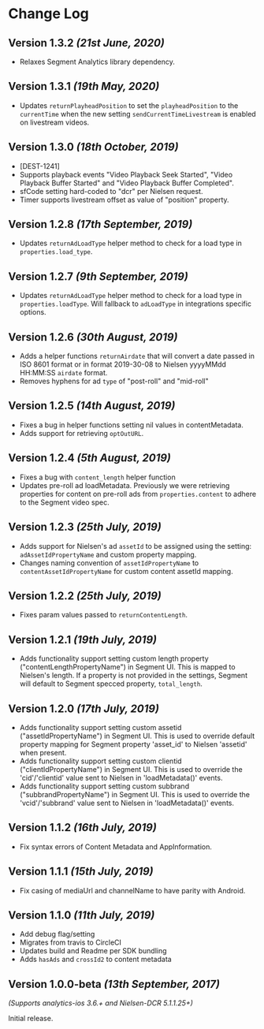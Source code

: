 Change Log
==========

Version 1.3.2 *(21st June, 2020)*
-------------------------------------------
* Relaxes Segment Analytics library dependency.

Version 1.3.1 *(19th May, 2020)*
-------------------------------------------
* Updates `returnPlayheadPosition` to set the `playheadPosition` to the  `currentTime` when the new setting `sendCurrentTimeLivestream` is enabled on livestream videos.

Version 1.3.0 *(18th October, 2019)*
-------------------------------------------
* [DEST-1241]
* Supports playback events "Video Playback Seek Started", "Video Playback   Buffer Started" and "Video Playback Buffer Completed".
* sfCode setting hard-coded to "dcr" per Nielsen request.
* Timer supports livestream offset as value of "position" property.

Version 1.2.8 *(17th September, 2019)*
-------------------------------------------
* Updates `returnAdLoadType` helper method to check for a load type in `properties.load_type`.

Version 1.2.7 *(9th September, 2019)*
-------------------------------------------
* Updates `returnAdLoadType` helper method to check for a load type in `properties.loadType`. Will fallback to `adLoadType` in integrations specific options.

Version 1.2.6 *(30th August, 2019)*
-------------------------------------------
* Adds a helper functions `returnAirdate` that will convert a date passed in ISO 8601 format or in format 2019-30-08 to Nielsen yyyyMMdd HH:MM:SS `airdate` format.
* Removes hyphens for ad `type` of "post-roll" and "mid-roll"

Version 1.2.5 *(14th August, 2019)*
-------------------------------------------
* Fixes a bug in helper functions setting nil values in contentMetadata.
* Adds support for retrieving `optOutURL`.

Version 1.2.4 *(5th August, 2019)*
-------------------------------------------
* Fixes a bug with `content_length` helper function
* Updates pre-roll ad loadMetadata. Previously we were retrieving properties for content on  pre-roll ads from `properties.content` to adhere to the Segment video spec.

Version 1.2.3 *(25th July, 2019)*
-------------------------------------------
* Adds support for Nielsen's ad `assetId` to be  assigned using the setting: `adAssetIdPropertyName` and custom property mapping.
* Changes naming convention of `assetIdPropertyName` to `contentAssetIdPropertyName` for custom content assetId mapping.

Version 1.2.2 *(25th July, 2019)*
-------------------------------------------
* Fixes param values passed to `returnContentLength`.

Version 1.2.1 *(19th July, 2019)*
-------------------------------------------
* Adds functionality support setting custom length property ("contentLengthPropertyName") in Segment UI. This is mapped to Nielsen's length. If a property is not provided in the settings, Segment will default to Segment specced property, `total_length`.

Version 1.2.0 *(17th July, 2019)*
-------------------------------------------
* Adds functionality support setting custom assetid ("assetIdPropertyName") in Segment UI. This is used to override default property mapping for Segment property 'asset_id' to Nielsen 'assetid' when present.
* Adds functionality support setting custom clientid ("clientIdPropertyName") in Segment UI. This is used to override the 'cid'/'clientid' value sent to Nielsen in 'loadMetadata()' events.
* Adds functionality support setting custom subbrand ("subbrandPropertyName") in Segment UI. This is used to override the 'vcid'/'subbrand' value sent to Nielsen in 'loadMetadata()' events.

Version 1.1.2 *(16th July, 2019)*
-------------------------------------------
* Fix syntax errors of Content Metadata and AppInformation.

Version 1.1.1 *(15th July, 2019)*
-------------------------------------------
* Fix casing of mediaUrl and channelName to have  parity with Android.

Version 1.1.0 *(11th July, 2019)*
-------------------------------------------
* Add debug flag/setting
* Migrates from travis to CircleCI
* Updates build and Readme per SDK bundling
* Adds `hasAds` and `crossId2` to content metadata

Version 1.0.0-beta *(13th September, 2017)*
-------------------------------------------
*(Supports analytics-ios 3.6.+ and Nielsen-DCR 5.1.1.25+)*

Initial release.
